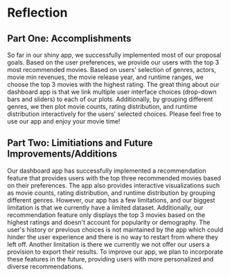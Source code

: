 # Reflection

## Part One: Accomplishments

So far in our shiny app, we successfully implemented most of our proposal goals. Based on the user preferences, we provide our users with the top 3 most recommended movies. Based on users' selection of genres, actors, movie min revenues, the movie release year, and runtime ranges, we choose the top 3 movies with the highest rating. The great thing about our dashboard app is that we link multiple user interface choices (drop-down bars and sliders) to each of our plots. Additionally, by grouping different genres, we then plot movie counts, rating distribution, and runtime distribution interactively for the users' selected choices. Please feel free to use our app and enjoy your movie time!

## Part Two: Limitiations and Future Improvements/Additions

Our dashboard app has successfully implemented a recommendation feature that provides users with the top three recommended movies based on their preferences. The app also provides interactive visualizations such as movie counts, rating distribution, and runtime distribution by grouping different genres. However, our app has a few limitations, and our biggest limitation is that we currently have a limited dataset. Additionally, our recommendation feature only displays the top 3 movies based on the highest ratings and doesn't account for popularity or demography. The user's history or previous choices is not maintained by the app which could hinder the user experience and there is no way to restart from where they left off. Another limitation is there we currently we not offer our users a provision to export their results. To improve our app, we plan to incorporate these features in the future, providing users with more personalized and diverse recommendations.
